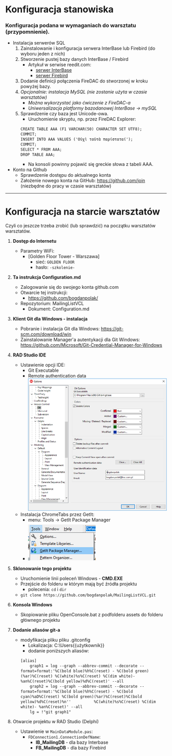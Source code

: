 # Konfiguracja stanowiska

### Konfiguracja podana w wymaganiach do warsztatu (przypomnienie).

* Instalacja serwerów SQL
    1. Zainstalowanie i konfiguracja serwera InterBase lub Firebird (do wyboru jeden z nich)
    2. Stworzenie pustej bazy danych InterBase / Firebird
        * Artykuł w serwise reedit.com:
            * [serwer InterBase](https://www.reddit.com/user/BogdanPolakBSC/comments/9cymje/)
            * [serwer Firebird](https://www.reddit.com/user/BogdanPolakBSC/comments/9cyrh2/)
    3. Dodanie definicji połączenia FireDAC do stworzonej w kroku powyżej bazy.
    4. *Opcjonalnie: instalacja MySQL (nie zostanie użyta w czasie warsztatów)*
        * *Można wykorzystać jako ćwiczenie z FireDAC-a*
        * *Uniwersalizacja platformy bazodanowej InterBase -> mySQL*
    5. Sprawdzenie czy baza jest Unicode-owa.
        * Uruchomienie skryptu, np. przez FireDAC Explorer:
        ```
        CREATE TABLE AAA (F1 VARCHAR(50) CHARACTER SET UTF8);
        COMMIT;
        INSERT INTO AAA VALUES ('Οὐχὶ ταὐτὰ παρίσταταί');
        COMMIT;
        SELECT * FROM AAA;
        DROP TABLE AAA;
        ```
        * Na konsoli powinny pojawić się greckie słowa z tabeli AAA.
* Konto na Github
    * Sprawdzenie dostępu do aktualnego konta 
    * Założenie nowego konta na GitHub: https://github.com/join (niezbędne do pracy w czasie warsztatów)

***

# Konfiguracja na starcie warsztatów

Czyli co jeszcze trzeba zrobić (lub sprawdzić) na początku warsztatów warsztatów.

1. **Dostęp do Internetu**
    * Parametry WiFi:
        * [Golden Floor Tower - Warszawa] 
            * sieć: ```GOLDEN FLOOR```  
            * hasło: ```-szkolenie-```

2. **Ta instrukcja Configuration.md**
    * Zalogowanie się do swojego konta github.com
    * Otwarcie tej instrukcji:
    	* https://github.com/bogdanpolak/
	* Repozytorium: MailingListVCL
    	* Dokument: Configuration.md

3. **Klient Git dla Windows - instalacja**
    * Pobranie i instalacja Git dla Windows: https://git-scm.com/download/win
    * Zainstalowanie Manager'a autentykacji dla Git Windows: https://github.com/Microsoft/Git-Credential-Manager-for-Windows

4. **RAD Studio IDE**
    * Ustawienie opcji IDE:
        * Git Executable
        * Remote authentication data
        ![](./assets/opcje-IDE-dla-Gita.png)
    * Instalacja ChromeTabs przez GetIt:
        * menu: Tools -> GetIt Package Manager
    	* ![](./assets/getit-manager.png)

5. **Sklonowanie tego projektu**
    * Uruchomienie linii poleceń Windows - **CMD.EXE**
    * Przejście do folderu w którym mają być źródła projektu
        * polecenia: ```cd``` i ```dir```
    * ```git clone https://github.com/bogdanpolak/MailingListVCL.git```

6. **Konsola Windows**
    * Skopiowanie pliku OpenConsole.bat z podfolderu assets do folderu głównego projektu

7. **Dodanie aliasów git-a**
    * modyfikacja pliku pliku .gitconfig
        * Lokalizacja: C:\Users\{{użytkownik}}
        * dodanie poniższych aliasów:
        ```
        [alias]
        	graph1 = log --graph --abbrev-commit --decorate --format=format:'%C(bold blue)%h%C(reset) - %C(bold green)(%ar)%C(reset) %C(white)%s%C(reset) %C(dim white)- %an%C(reset)%C(bold yellow)%d%C(reset)' --all
        	graph2 = log --graph --abbrev-commit --decorate --format=format:'%C(bold blue)%h%C(reset) - %C(bold cyan)%aD%C(reset) %C(bold green)(%ar)%C(reset)%C(bold yellow)%d%C(reset)%n''          %C(white)%s%C(reset) %C(dim white)- %an%C(reset)' --all
        	lg = !"git graph1"
        ```

8. Otwarcie projektu w RAD Studio (Delphi)
    * Ustawienie w ```MainDataModule.pas```:
        *  ```FDConnection1.ConnectionDefName```:
            * **IB_MailingDB** - dla bazy Interbase
            * **FB_MailingDB** - dla bazy Firebird
